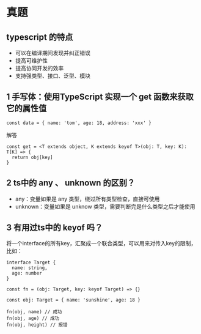 # 真题
## typescript 的特点

- 可以在编译期间发现并纠正错误
- 提高可维护性
- 提高协同开发的效率
- 支持强类型、接口、泛型、模块
## 1 手写体：使用TypeScript 实现一个 get 函数来获取它的属性值
```
const data = { name: 'tom', age: 18, address: 'xxx' }
```
解答
```
const get = <T extends object, K extends keyof T>(obj: T, key: K): T[K] => {
  return obj[key]
}
```

## 2 ts中的 any 、 unknown 的区别？
- any：变量如果是 any 类型，绕过所有类型检查，直接可使用
- unknown：变量如果是 unknow 类型，需要判断完是什么类型之后才能使用

## 3 有用过ts中的 keyof 吗？
将一个interface的所有key，汇聚成一个联合类型，可以用来对传入key的限制，比如：
```
interface Target {
  name: string,
  age: number
}

const fn = (obj: Target, key: keyof Target) => {}

const obj: Target = { name: 'sunshine', age: 18 }

fn(obj, name) // 成功
fn(obj, age) // 成功
fn(obj, height) // 报错
```
